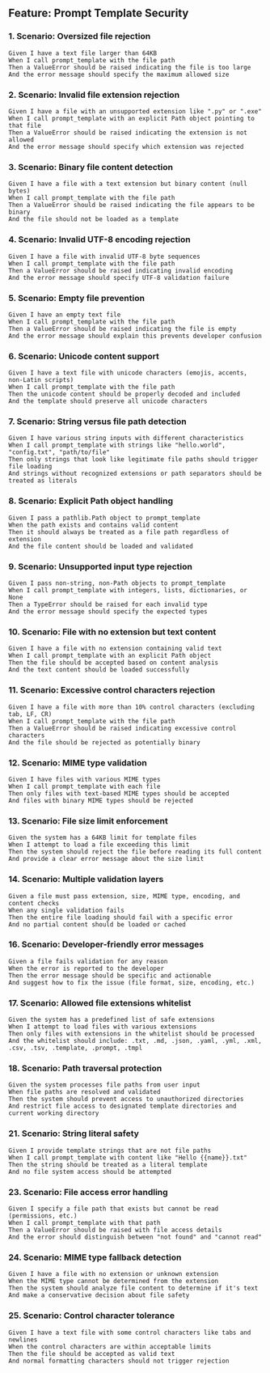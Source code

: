 ## Feature: Prompt Template Security

### 1. Scenario: Oversized file rejection
    Given I have a text file larger than 64KB
    When I call prompt_template with the file path
    Then a ValueError should be raised indicating the file is too large
    And the error message should specify the maximum allowed size

### 2. Scenario: Invalid file extension rejection
    Given I have a file with an unsupported extension like ".py" or ".exe"
    When I call prompt_template with an explicit Path object pointing to that file
    Then a ValueError should be raised indicating the extension is not allowed
    And the error message should specify which extension was rejected

### 3. Scenario: Binary file content detection
    Given I have a file with a text extension but binary content (null bytes)
    When I call prompt_template with the file path
    Then a ValueError should be raised indicating the file appears to be binary
    And the file should not be loaded as a template

### 4. Scenario: Invalid UTF-8 encoding rejection
    Given I have a file with invalid UTF-8 byte sequences
    When I call prompt_template with the file path
    Then a ValueError should be raised indicating invalid encoding
    And the error message should specify UTF-8 validation failure

### 5. Scenario: Empty file prevention
    Given I have an empty text file
    When I call prompt_template with the file path
    Then a ValueError should be raised indicating the file is empty
    And the error message should explain this prevents developer confusion

### 6. Scenario: Unicode content support
    Given I have a text file with unicode characters (emojis, accents, non-Latin scripts)
    When I call prompt_template with the file path
    Then the unicode content should be properly decoded and included
    And the template should preserve all unicode characters

### 7. Scenario: String versus file path detection
    Given I have various string inputs with different characteristics
    When I call prompt_template with strings like "hello.world", "config.txt", "path/to/file"
    Then only strings that look like legitimate file paths should trigger file loading
    And strings without recognized extensions or path separators should be treated as literals

### 8. Scenario: Explicit Path object handling
    Given I pass a pathlib.Path object to prompt_template
    When the path exists and contains valid content
    Then it should always be treated as a file path regardless of extension
    And the file content should be loaded and validated

### 9. Scenario: Unsupported input type rejection
    Given I pass non-string, non-Path objects to prompt_template
    When I call prompt_template with integers, lists, dictionaries, or None
    Then a TypeError should be raised for each invalid type
    And the error message should specify the expected types

### 10. Scenario: File with no extension but text content
    Given I have a file with no extension containing valid text
    When I call prompt_template with an explicit Path object
    Then the file should be accepted based on content analysis
    And the text content should be loaded successfully

### 11. Scenario: Excessive control characters rejection
    Given I have a file with more than 10% control characters (excluding tab, LF, CR)
    When I call prompt_template with the file path
    Then a ValueError should be raised indicating excessive control characters
    And the file should be rejected as potentially binary

### 12. Scenario: MIME type validation
    Given I have files with various MIME types
    When I call prompt_template with each file
    Then only files with text-based MIME types should be accepted
    And files with binary MIME types should be rejected

### 13. Scenario: File size limit enforcement
    Given the system has a 64KB limit for template files
    When I attempt to load a file exceeding this limit
    Then the system should reject the file before reading its full content
    And provide a clear error message about the size limit

### 14. Scenario: Multiple validation layers
    Given a file must pass extension, size, MIME type, encoding, and content checks
    When any single validation fails
    Then the entire file loading should fail with a specific error
    And no partial content should be loaded or cached


### 16. Scenario: Developer-friendly error messages
    Given a file fails validation for any reason
    When the error is reported to the developer
    Then the error message should be specific and actionable
    And suggest how to fix the issue (file format, size, encoding, etc.)

### 17. Scenario: Allowed file extensions whitelist
    Given the system has a predefined list of safe extensions
    When I attempt to load files with various extensions
    Then only files with extensions in the whitelist should be processed
    And the whitelist should include: .txt, .md, .json, .yaml, .yml, .xml, .csv, .tsv, .template, .prompt, .tmpl

### 18. Scenario: Path traversal protection
    Given the system processes file paths from user input
    When file paths are resolved and validated
    Then the system should prevent access to unauthorized directories
    And restrict file access to designated template directories and current working directory

### 21. Scenario: String literal safety
    Given I provide template strings that are not file paths
    When I call prompt_template with content like "Hello {{name}}.txt"
    Then the string should be treated as a literal template
    And no file system access should be attempted


### 23. Scenario: File access error handling
    Given I specify a file path that exists but cannot be read (permissions, etc.)
    When I call prompt_template with that path
    Then a ValueError should be raised with file access details
    And the error should distinguish between "not found" and "cannot read"

### 24. Scenario: MIME type fallback detection
    Given I have a file with no extension or unknown extension
    When the MIME type cannot be determined from the extension
    Then the system should analyze file content to determine if it's text
    And make a conservative decision about file safety

### 25. Scenario: Control character tolerance
    Given I have a text file with some control characters like tabs and newlines
    When the control characters are within acceptable limits
    Then the file should be accepted as valid text
    And normal formatting characters should not trigger rejection
